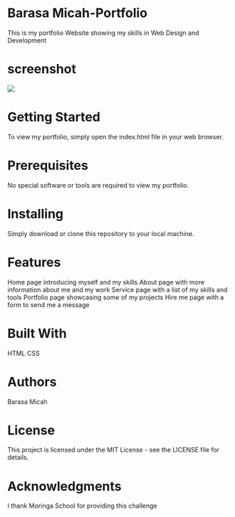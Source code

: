 # Barasa Micah-Portfolio

This is my portfolio Website showing my skills in Web Design and Development

# screenshot
![](./portfolioscreenshot.pmg)

# Getting Started
To view my portfolio, simply open the index.html file in your web browser.

# Prerequisites
No special software or tools are required to view my portfolio.

# Installing
Simply download or clone this repository to your local machine.

# Features
Home page introducing myself and my skills
About page with more information about me and my work
Service page with a list of my skills and tools
Portfolio page showcasing some of my projects
Hire me page with a form to send me a message

# Built With 
HTML
CSS

# Authors
Barasa Micah

# License
This project is licensed under the MIT License - see the LICENSE file for details.

# Acknowledgments
I thank Moringa School for providing this challenge